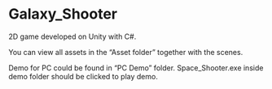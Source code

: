 # Galaxy_Shooter
2D game developed on Unity with C#.

You can view all assets in the “Asset folder” together with the scenes.

Demo for PC could be found in “PC Demo” folder. Space_Shooter.exe inside demo folder should be clicked to play demo. 
